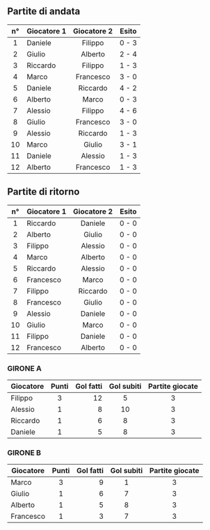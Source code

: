 
## Partite di andata
| n° | Giocatore 1 | Giocatore 2 | Esito
|:-:|----------|:-------------:|:------:
| 1 | Daniele | Filippo | 0 - 3 |
| 2 | Giulio | Alberto | 2 - 4 |
| 3 | Riccardo | Filippo | 1 - 3 |
| 4 | Marco | Francesco | 3 - 0 |
| 5 | Daniele | Riccardo | 4 - 2 |
| 6 | Alberto | Marco | 0 - 3 |
| 7 | Alessio | Filippo | 4 - 6 |
| 8 | Giulio | Francesco | 3 - 0 |
| 9 | Alessio | Riccardo | 1 - 3 |
| 10 | Marco | Giulio | 3 - 1 |
| 11 | Daniele | Alessio | 1 - 3 |
| 12 | Alberto | Francesco | 1 - 3 |


## Partite di ritorno
| n° | Giocatore 1 | Giocatore 2 | Esito
|:-:|----------|:-------------:|:------:
| 1 | Riccardo | Daniele | 0 - 0 |
| 2 | Alberto | Giulio | 0 - 0 |
| 3 | Filippo | Alessio | 0 - 0 |
| 4 | Marco | Alberto | 0 - 0 |
| 5 | Riccardo | Alessio | 0 - 0 |
| 6 | Francesco | Marco | 0 - 0 |
| 7 | Filippo | Riccardo | 0 - 0 |
| 8 | Francesco | Giulio | 0 - 0 |
| 9 | Alessio | Daniele | 0 - 0 |
| 10 | Giulio | Marco | 0 - 0 |
| 11 | Filippo | Daniele | 0 - 0 |
| 12 | Francesco | Alberto | 0 - 0 |

### GIRONE A

| Giocatore | Punti | Gol fatti | Gol subiti | Partite giocate
|----------|:-------------:|------:|:------:|:---:|
| Filippo | 3 | 12 | 5 | 3 |
| Alessio | 1 | 8 | 10 | 3 |
| Riccardo | 1 | 6 | 8 | 3 |
| Daniele | 1 | 5 | 8 | 3 |


### GIRONE B

| Giocatore | Punti | Gol fatti | Gol subiti | Partite giocate
|----------|:-------------:|------:|:------:|:---:|
| Marco | 3 | 9 | 1 | 3 |
| Giulio | 1 | 6 | 7 | 3 |
| Alberto | 1 | 5 | 8 | 3 |
| Francesco | 1 | 3 | 7 | 3 |

